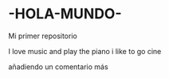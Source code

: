 # -HOLA-MUNDO-
Mi primer  repositorio

I love music and play the piano
i like to go cine

añadiendo un comentario más
